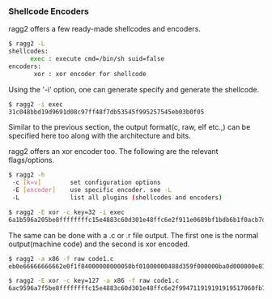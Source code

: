 ### Shellcode Encoders

ragg2 offers a few ready-made shellcodes and encoders.

```sh
$ ragg2 -L
shellcodes:
      exec : execute cmd=/bin/sh suid=false
encoders:
       xor : xor encoder for shellcode
```

Using the '-i' option, one can generate specify and generate the shellcode.

```sh
$ ragg2 -i exec
31c048bbd19d9691d08c97ff48f7db53545f995257545eb03b0f05
```

Similar to the previous section, the output format(c, raw, elf etc.,) can be specified here too along with the architecture and bits.

ragg2 offers an xor encoder too. The following are the relevant flags/options.

```sh
$ ragg2 -h
 -c [k=v]        set configuration options
 -E [encoder]    use specific encoder. see -L
 -L              list all plugins (shellcodes and encoders)
```

```sh
$ ragg2 -E xor -c key=32 -i exec
6a1b596a205be8ffffffffc15e4883c60d301e48ffc6e2f911e0689bf1bdb6b1f0acb7df68d7fb73747fb97277747e901b2f25
```

The same can be done with a .c or .r file output. The first one is the normal output(machine code) and the second is xor encoded.

```sh
$ ragg2 -a x86 -f raw code1.c
eb0e66666666662e0f1f84000000000050bf01000000488d359f000000ba0d000000e81900000031ff89442404e85e00000031d289042489d059c30f1f440000897c24fc48897424f0895424ec8b5424fc895424dc488b7424f048897424d08b5424ec895424cc8b7c24dc488b7424d08b5424ccb8010000000f0548894424e0488b4424e089c1894c24c88b4424c8c3897c24fc8b7c24fc897c24ec8b7c24ecb83c0000000f0548894424f0488b4424f089c1894c24e88b4424e8c348656c6c6f20576f726c640a00

$ ragg2 -E xor -c key=127 -a x86 -f raw code1.c
6ac9596a7f5be8ffffffffc15e4883c60d301e48ffc6e2f994711919191919517060fb7f7f7f7f7f2fc07e7f7f7f37f24ae07f7f7fc5727f7f7f97667f7f7f4e80f63b5b7b97217f7f7f4eadf67b5bf6af26bc70603b7f7ff6035b8337f60b5b8ff62b5b93f42b5b83f62b5ba337f40b5b8f37f60b5baff42b5b93f62b5bb3f4035ba337f40b5baff42b5bb3c77e7f7f7f707a37f63b5b9f37f43b5b9ff6bef6335bb7f43b5bb7bcf6035b83f4035b83f6035b93f4035b93c7437f7f7f707a37f63b5b8f37f43b5b8ff6bef6335b97f43b5b97bc371a1313105f28100d131b757f
```
